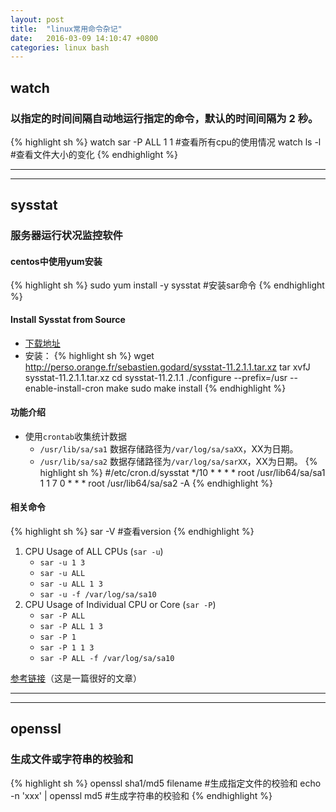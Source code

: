 ```yaml
---
layout: post
title:  "linux常用命令杂记"
date:   2016-03-09 14:10:47 +0800
categories: linux bash
---
```


## watch

### 以指定的时间间隔自动地运行指定的命令，默认的时间间隔为 2 秒。
{% highlight sh %}
watch sar -P ALL 1 1 #查看所有cpu的使用情况
watch ls -l #查看文件大小的变化
{% endhighlight %}

---
---

## sysstat

### 服务器运行状况监控软件

#### centos中使用yum安装
{% highlight sh %}
sudo yum install -y sysstat #安装sar命令
{% endhighlight %}

#### Install Sysstat from Source
* [下载地址](http://sebastien.godard.pagesperso-orange.fr/download.html)
* 安装：
{% highlight sh %}
wget http://perso.orange.fr/sebastien.godard/sysstat-11.2.1.1.tar.xz
tar xvfJ sysstat-11.2.1.1.tar.xz
cd sysstat-11.2.1.1
./configure --prefix=/usr --enable-install-cron
make
sudo make install
{% endhighlight %}

#### 功能介绍
* 使用`crontab`收集统计数据
  * `/usr/lib/sa/sa1` 数据存储路径为`/var/log/sa/saXX`，XX为日期。
  * `/usr/lib/sa/sa2` 数据存储路径为`/var/log/sa/sarXX`，XX为日期。
{% highlight sh %}
#/etc/cron.d/sysstat
*/10 * * * * root /usr/lib64/sa/sa1 1 1
7 0 * * * root /usr/lib64/sa/sa2 -A
{% endhighlight %}


#### 相关命令
{% highlight sh %}
sar -V #查看version
{% endhighlight %}
1. CPU Usage of ALL CPUs (`sar -u`)
    * `sar -u 1 3`
    * `sar -u ALL`
    * `sar -u ALL 1 3`
    * `sar -u -f /var/log/sa/sa10`
2. CPU Usage of Individual CPU or Core (`sar -P`)
    * `sar -P ALL`
    * `sar -P ALL 1 3`
    * `sar -P 1`
    * `sar -P 1 1 3`
    * `sar -P ALL -f /var/log/sa/sa10`


[参考链接](http://www.thegeekstuff.com/2011/03/sar-examples/)（这是一篇很好的文章）

---
---

## openssl

### 生成文件或字符串的校验和
{% highlight sh %}
openssl sha1/md5 filename #生成指定文件的校验和
echo -n 'xxx' | openssl md5 #生成字符串的校验和
{% endhighlight %}
